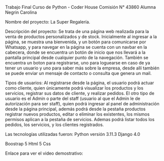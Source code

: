 Trabajo Final Curso de Python - Coder House
Comisión N° 43860
Alumna Negrin Carolina

Nombre del proyecto: La Super Regalería.

Descripción del proyecto:
Se trata de una página web realizada para la venta de productos personalizados y de stock.
Inicialmente al ingresar a la página, se muestra una bienvenida, y un botón para comunicarse por Whatsapp, y para navegar en la página se cuenta con un navbar en la cabecera, donde se encuentra un botón de inicio que nos llevará a la pantalla principal desde cualquier punto de la navegación. También se encuentra un boton para registrarse, uno para loguearse en caso de ya tener un usuario y uno para saber más sobre la empresa, desde allí también se puede enviar un mensaje de contacto o consulta que genera un mail.

Tipos de usuarios:
Al registrarse desde la página, el usuario podrá actuar como cliente, quien únicamente podrá visualizar los productos y los servicios, registrar sus datos de cliente, y realizar pedidos.
El otro tipo de usuario es el Admin o parte del staff (usuario al que el Admin le de autorización para ser staff), quien podrá ingresar al panel de administración desde la página principal, además podrá desde la pestaña productos registrar nuevos productos, editar o eliminar los existentes, los mismos permisos aplican a la pestaña de servicios. Ademas podrá listar todos los pedidos, los servicios, y los clientes registrados.

Las tecnologías utilizadas fueron:
Python versión 3.11.3
Django 4.0

Boostrap 5
Html 5
Css

Enlace para ver el video demostrativo:


